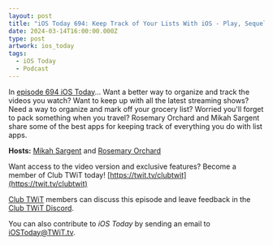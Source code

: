 ```yaml
---
layout: post
title: "iOS Today 694: Keep Track of Your Lists With iOS - Play, Sequel, Grocery, Packr, Notes, Reminders"
date: 2024-03-14T16:00:00.000Z
type: post
artwork: ios_today
tags:
  - iOS Today
  - Podcast
---
```

In [episode 694 iOS Today](https://twit.tv/shows/ios-today/episodes/694)...
Want a better way to organize and track the videos you watch? Want to keep up with all the latest streaming shows? Need a way to organize and mark off your grocery list? Worried you'll forget to pack something when you travel? Rosemary Orchard and Mikah Sargent share some of the best apps for keeping track of everything you do with list apps.

**Hosts:** [Mikah Sargent](https://twit.tv/people/mikah-sargent) and [Rosemary Orchard](https://twit.tv/people/rosemary-orchard)

Want access to the video version and exclusive features? Become a member of Club TWiT today! [https://twit.tv/clubtwit](https://twit.tv/clubtwit)

[Club TWiT](https://twit.tv/clubtwit) members can discuss this episode and leave feedback in the [Club TWiT Discord](https://twit.memberful.com/account/discord/authorize).

You can also contribute to _iOS Today_ by sending an email to [iOSToday@TWiT.tv](mailto:iOSToday@TWiT.tv).